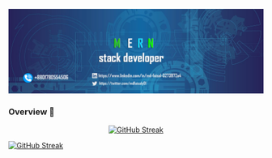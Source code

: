 

<!--
**mdfaisalgithup/mdfaisalgithup** is a ✨ _special_ ✨ repository because its `README.md` (this file) appears on your GitHub profile.

Here are some ideas to get you started:

-->

![banner](https://raw.githubusercontent.com/mdfaisalgithup/mdfaisalgithup/main/web-3706551_1280%20copy%202.png)



### Overview 👋

<p align="center">
<a href="https://git.io/streak-stats"><img src="https://github-readme-streak-stats.herokuapp.com?user=" alt="GitHub Streak" /></a>
</p>



[![GitHub Streak](https://github-readme-streak-stats.herokuapp.com?user=mdfaisalgithup)](https://git.io/streak-stats)
